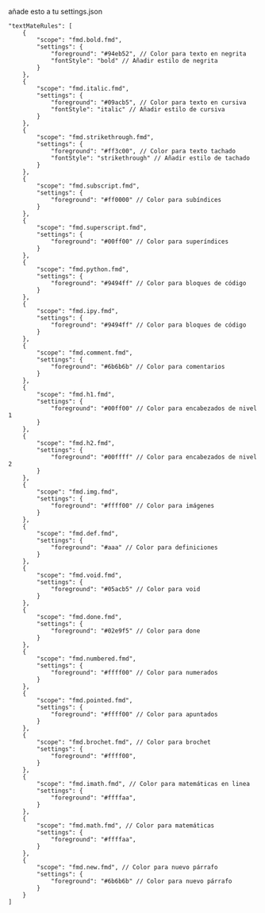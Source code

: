 añade esto a tu settings.json

    "textMateRules": [
        {
            "scope": "fmd.bold.fmd",
            "settings": {
                "foreground": "#94eb52", // Color para texto en negrita
                "fontStyle": "bold" // Añadir estilo de negrita
            }
        },
        {
            "scope": "fmd.italic.fmd",
            "settings": {
                "foreground": "#09acb5", // Color para texto en cursiva
                "fontStyle": "italic" // Añadir estilo de cursiva
            }
        },
        {
            "scope": "fmd.strikethrough.fmd",
            "settings": {
                "foreground": "#ff3c00", // Color para texto tachado
                "fontStyle": "strikethrough" // Añadir estilo de tachado
            }
        },
        {
            "scope": "fmd.subscript.fmd",
            "settings": {
                "foreground": "#ff0000" // Color para subíndices
            }
        },
        {
            "scope": "fmd.superscript.fmd",
            "settings": {
                "foreground": "#00ff00" // Color para superíndices
            }
        },
        {
            "scope": "fmd.python.fmd",
            "settings": {
                "foreground": "#9494ff" // Color para bloques de código
            }
        },
        {
            "scope": "fmd.ipy.fmd",
            "settings": {
                "foreground": "#9494ff" // Color para bloques de código
            }
        },
        {
            "scope": "fmd.comment.fmd",
            "settings": {
                "foreground": "#6b6b6b" // Color para comentarios
            }
        },
        {
            "scope": "fmd.h1.fmd",
            "settings": {
                "foreground": "#00ff00" // Color para encabezados de nivel 1
            }
        },
        {
            "scope": "fmd.h2.fmd",
            "settings": {
                "foreground": "#00ffff" // Color para encabezados de nivel 2
            }
        },
        {
            "scope": "fmd.img.fmd",
            "settings": {
                "foreground": "#ffff00" // Color para imágenes
            }
        },
        {
            "scope": "fmd.def.fmd",
            "settings": {
                "foreground": "#aaa" // Color para definiciones
            }
        },
        {
            "scope": "fmd.void.fmd",
            "settings": {
                "foreground": "#05acb5" // Color para void
            }
        },
        {
            "scope": "fmd.done.fmd",
            "settings": {
                "foreground": "#02e9f5" // Color para done
            }
        },
        {
            "scope": "fmd.numbered.fmd",
            "settings": {
                "foreground": "#ffff00" // Color para numerados
            }
        },
        {
            "scope": "fmd.pointed.fmd",
            "settings": {
                "foreground": "#ffff00" // Color para apuntados
            }
        },
        {
            "scope": "fmd.brochet.fmd", // Color para brochet
            "settings": {
                "foreground": "#ffff00",
            }
        },
        {
            "scope": "fmd.imath.fmd", // Color para matemáticas en linea
            "settings": {
                "foreground": "#ffffaa",
            }
        },
        {
            "scope": "fmd.math.fmd", // Color para matemáticas
            "settings": {
                "foreground": "#ffffaa",
            }
        },
        {
            "scope": "fmd.new.fmd", // Color para nuevo párrafo
            "settings": {
                "foreground": "#6b6b6b" // Color para nuevo párrafo
            }
        }
    ]